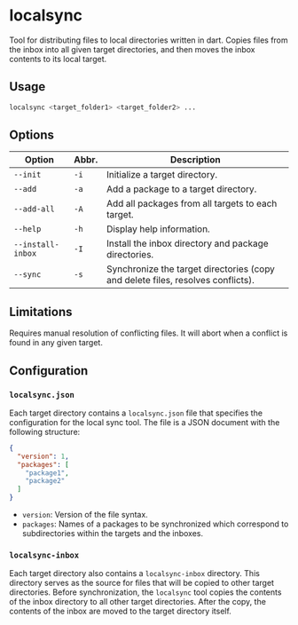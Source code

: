 # localsync

Tool for distributing files to local directories written in dart.
Copies files from the inbox into all given target directories, and then
moves the inbox contents to its local target.

## Usage

```bash
localsync <target_folder1> <target_folder2> ...
```

## Options

| Option          | Abbr. | Description                                                                  |
| --------------- | ----- | ---------------------------------------------------------------------------- |
| `--init`        | `-i`  | Initialize a target directory.                                               |
| `--add`         | `-a`  | Add a package to a target directory.                                        |
| `--add-all`     | `-A`  | Add all packages from all targets to each target.                            |
| `--help`        | `-h`  | Display help information.                                                    |
| `--install-inbox` | `-I`  | Install the inbox directory and package directories.                         |
| `--sync`        | `-s`  | Synchronize the target directories (copy and delete files, resolves conflicts). |

## Limitations

Requires manual resolution of conflicting files. It will abort when a conflict is found in any given target.

## Configuration

### `localsync.json`

Each target directory contains a `localsync.json` file that specifies the configuration for the local sync tool. The file is a JSON document with the following structure:

```json
{
  "version": 1,
  "packages": [
    "package1",
    "package2"
  ]
}
```

* `version`: Version of the file syntax.
* `packages`: Names of a packages to be synchronized which correspond to subdirectories within the targets and the inboxes.

### `localsync-inbox`

Each target directory also contains a `localsync-inbox` directory. This directory serves as the source for files that will be copied to other target directories. Before synchronization, the `localsync` tool copies the contents of the inbox directory to all other target directories. After the copy, the contents of the inbox are moved to the target directory itself.

